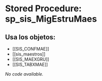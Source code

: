 # Stored Procedure: sp_sis_MigEstruMaes

## Usa los objetos:
- [[SIS_CONFMAE]]
- [[sis_maestros]]
- [[SIS_MAEXGRU]]
- [[SIS_TABXMAE]]

*No code available.*
